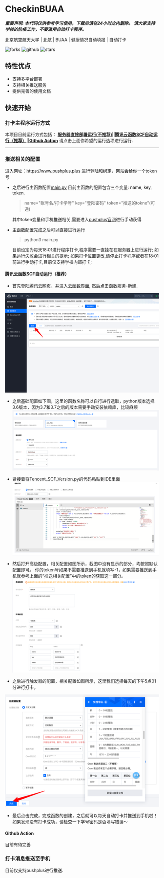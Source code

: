 # CheckinBUAA
***重要声明: 本代码仅供参考学习使用，下载后请在24小时之内删除。*
*请大家支持学校的防疫工作，不要滥用自动打卡程序。***

北京航空航天大学 \| 北航 \| BUAA \| 健康情况自动填报 \| 自动打卡

![forks](https://img.shields.io/github/forks/MaxwelsDonc/checkin-buaa?style=flat-square) ![github](https://img.shields.io/github/watchers/MaxwelsDonc/checkin-buaa?style=flat-square) ![stars](https://img.shields.io/github/stars/MaxwelsDonc/checkin-buaa?style=flat-square)

## 特性优点
- 支持多平台部署
- 支持相关推送服务
- 提供完善的使用文档
## 快速开始
### 打卡主程序运行方式
本项目目前运行方式包括：
**[服务器直接部署运行(不推荐)](#服务器直接部署运行)**\||**[腾讯云函数SCF自动运行（推荐）](#腾讯云函数scf自动运行推荐)**\||**[Github Action](#github-action)**
请点击上面你希望的运行选项进行运行.

---

### 推送相关的配置
进入网址：https://www.pushplus.plus 进行登陆和绑定，网站会给你一个token号

- 之后进行主函数配置[main.py](/sever-deloy/main.py)
  目前主函数的配置包含三个变量: name, key, token.
    > name="账号名/打卡学号"
    > key="登陆密码"
    > token="推送的tokne"(可选)

    其中token变量和手机推送相关,需要进入[pushplus官网](https://www.pushplus.plus)进行手动获得

- 主函数配置完成之后可以直接进行运行
  > python3 main.py

    目前设定为每天18:01进行程序打卡,程序需要一直挂在在服务器上进行运行;
    如果运行失败会进行相关的提示;
    如果打卡位置更改,请停止打卡程序或者在18:01前进行手动打卡,目前仅支持学校内部打卡;
#### 腾讯云函数SCF自动运行（推荐）
- 首先登陆腾讯云网页，并进入[云函数界面](https://console.cloud.tencent.com/scf), 然后点击函数服务-新建.

![](/figure/scf-2.png)

- 之后基础配置如下图，这里的函数名称可以自行进行选取，python版本选择3.6版本，因为3.7和3.7之后的版本需要手动安装依赖库，比较麻烦
![](/figure/scf-3.png)

- 紧接着将Tencent_SCF_Version.py的代码粘贴到IDE里面
![](/figure/scf-4.png)

- 然后打开高级配置，相关配置如图所示，截图中没有显示的部分，均按照默认配置即可。 你的token号如果不需要推送到手机就填写-1，如果需要推送到手机就参考上面的“推送相关配置”中的token的获取这一部分。
![](/figure/scf-5.png)

- 之后进行触发器的配置，相关配置如图所示，这里我们选择每天的下午5点01分进行打卡。

![](/figure/scf-6.png)

- 最后点击完成，完成函数的创建，之后就可以每天自动打卡并推送到手机啦！如果发现没有打卡成功，请检查一下学号密码是否填写错误～
#### Github Action
目前有待完善
### 打卡消息推送至手机
目前仅支持pushplus进行推送.